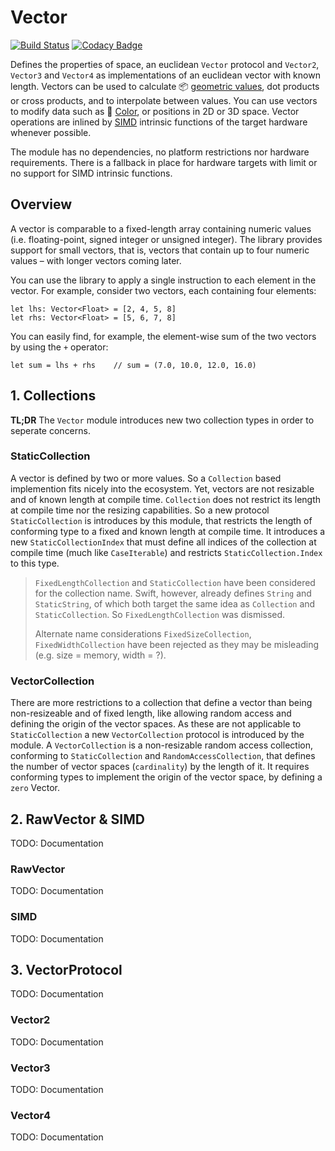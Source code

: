 # Vector

[![Build Status](https://travis-ci.com/markuswntr/vector.svg?branch=master)](https://travis-ci.com/markuswntr/vector)
[![Codacy Badge](https://api.codacy.com/project/badge/Grade/803ddcc9676c4910bd11b804801eeca8)](https://app.codacy.com/app/markuswntr/vector)

Defines the properties of space, an euclidean `Vector` protocol and `Vector2`, `Vector3` and `Vector4` as implementations of an euclidean
vector with known length. Vectors can be used to calculate 📦 [geometric values](https:/github.com/markuswntr/geometry), dot products or 
cross products, and to interpolate between values. You can use vectors to modify data such as
🎨 [Color](https:/github.com/markuswntr/color), or positions in 2D or 3D space. Vector operations are inlined by 
[SIMD](https://en.wikipedia.org/wiki/SIMD) intrinsic functions of the target hardware whenever possible.  

The module has no dependencies, no platform restrictions nor hardware requirements. There is a fallback in place for hardware targets with
limit or no support for SIMD intrinsic functions.

## Overview

A vector is comparable to a fixed-length array containing numeric values (i.e. floating-point, signed integer or unsigned integer). The library
provides support for small vectors, that is, vectors that contain up to four numeric values – with longer vectors coming later. 

You can use the library to apply a single instruction to each element in the vector.
For example, consider two vectors, each containing four elements:

```
let lhs: Vector<Float> = [2, 4, 5, 8]
let rhs: Vector<Float> = [5, 6, 7, 8]
```

You can easily find, for example, the element-wise sum of the two vectors by using the `+` operator:

```
let sum = lhs + rhs    // sum = (7.0, 10.0, 12.0, 16.0)
```














## 1. Collections

**TL;DR** The `Vector` module introduces new two collection types in order to seperate concerns.

### StaticCollection

A vector is defined by two or more values. So a `Collection` based implemention fits nicely into the ecosystem. Yet, vectors are not resizable and of known length at compile time. `Collection` does not restrict its length at compile time nor the resizing capabilities. So a new protocol `StaticCollection` is introduces by this module, that restricts the length of conforming type to a fixed and known length at compile time. It introduces a new `StaticCollectionIndex` that must define all indices of the collection at compile time (much like `CaseIterable`) and restricts `StaticCollection.Index` to this type.

> `FixedLengthCollection` and `StaticCollection` have been considered for the collection name. Swift, however, already defines `String` and `StaticString`, of which both target the same idea as `Collection` and `StaticCollection`. So `FixedLengthCollection` was dismissed.
>
> Alternate name considerations `FixedSizeCollection`, `FixedWidthCollection` have been rejected as they may be misleading (e.g. size = memory, width = ?).

### VectorCollection

There are more restrictions to a collection that define a vector than being non-resizeable and of fixed length, like allowing random access and defining the origin of the vector spaces. As these are not applicable to `StaticCollection` a new `VectorCollection` protocol is introduced by the module.
A `VectorCollection` is a non-resizable random access collection, conforming to `StaticCollection` and `RandomAccessCollection`, that defines the number of vector spaces (`cardinality`) by the length of it.
It requires conforming types to implement the origin of the vector space, by defining a `zero` Vector.

## 2. RawVector & SIMD

TODO: Documentation

### RawVector

TODO: Documentation

### SIMD

TODO: Documentation

## 3. VectorProtocol

TODO: Documentation

### Vector2

TODO: Documentation

### Vector3

TODO: Documentation

### Vector4

TODO: Documentation
